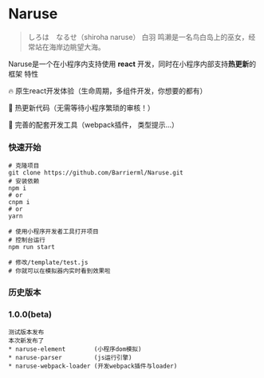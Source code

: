# Naruse

> しろは　なるせ（shiroha naruse） 白羽 鸣濑是一名鸟白岛上的巫女，经常站在海岸边眺望大海。


Naruse是一个在小程序内支持使用 **react** 开发，同时在小程序内部支持**热更新**的框架 
特性

🔥   原生react开发体验（生命周期，多组件开发，你想要的都有）

🚀   热更新代码（无需等待小程序繁琐的审核！）

🧱   完善的配套开发工具（webpack插件， 类型提示...）


### 快速开始
```shell
# 克隆项目
git clone https://github.com/Barrierml/Naruse.git
# 安装依赖
npm i
# or
cnpm i
# or
yarn

# 使用小程序开发者工具打开项目
# 控制台运行
npm run start

# 修改/template/test.js
# 你就可以在模拟器内实时看到效果啦
```



### 历史版本
### 1.0.0(beta)
    测试版本发布
    本次新发布了
    * naruse-element        (小程序dom模拟)
    * naruse-parser         (js运行引擎)
    * naruse-webpack-loader (开发webpack插件与loader)